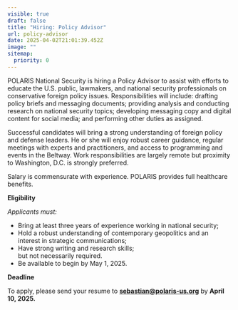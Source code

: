 ```yaml
---
visible: true
draft: false
title: "Hiring: Policy Advisor"
url: policy-advisor
date: 2025-04-02T21:01:39.452Z
image: ""
sitemap:
  priority: 0
---
```

POLARIS National Security is hiring a Policy Advisor to assist with efforts to educate the U.S. public, lawmakers, and national security professionals on conservative foreign policy issues. Responsibilities will include: drafting policy briefs and messaging documents; providing analysis and conducting research on national security topics; developing messaging copy and digital content for social media; and performing other duties as assigned.

Successful candidates will bring a strong understanding of foreign policy and defense leaders. He or she will enjoy robust career guidance, regular meetings with experts and practitioners, and access to programming and events in the Beltway. Work responsibilities are largely remote but proximity to Washington, D.C. is strongly preferred.

Salary is commensurate with experience. POLARIS provides full healthcare benefits.

**Eligibility** 

*Applicants must:*

* ﻿﻿Bring at least three years of experience working in national security;
* ﻿﻿Hold a robust understanding of contemporary geopolitics and an interest in strategic communications;
* ﻿﻿Have strong writing and research skills;\
  but not necessarily required.
* ﻿﻿Be available to begin by May 1, 2025.

**Deadline**

To apply, please send your resume to **sebastian@polaris-us.org** by **April 10, 2025.**